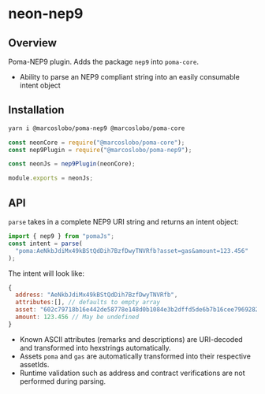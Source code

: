 # neon-nep9

## Overview

Poma-NEP9 plugin. Adds the package `nep9` into `poma-core`.

- Ability to parse an NEP9 compliant string into an easily consumable intent object

## Installation

```sh
yarn i @marcoslobo/poma-nep9 @marcoslobo/poma-core
```

```js
const neonCore = require("@marcoslobo/poma-core");
const nep9Plugin = require("@marcoslobo/poma-nep9");

const neonJs = nep9Plugin(neonCore);

module.exports = neonJs;
```

## API

`parse` takes in a complete NEP9 URI string and returns an intent object:

```js
import { nep9 } from "pomaJs";
const intent = parse(
  "poma:AeNkbJdiMx49kBStQdDih7BzfDwyTNVRfb?asset=gas&amount=123.456"
);
```

The intent will look like:

```js
{
  address: "AeNkbJdiMx49kBStQdDih7BzfDwyTNVRfb",
  attributes:[], // defaults to empty array
  asset: "602c79718b16e442de58778e148d0b1084e3b2dffd5de6b7b16cee7969282de7", // May be undefined
  amount: 123.456 // May be undefined
}
```

- Known ASCII attributes (remarks and descriptions) are URI-decoded and transformed into hexstrings automatically.
- Assets `poma` and `gas` are automatically transformed into their respective assetIds.
- Runtime validation such as address and contract verifications are not performed during parsing.
